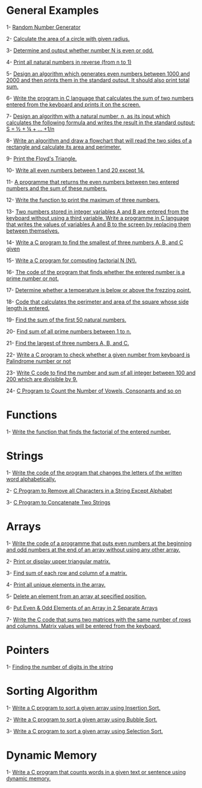 # General Examples

1- [Random Number Generator](General/randomNumber.c)

2- [Calculate the area of a circle with given radius.](General/circleArea.c)

3- [Determine and output whether number N is even or odd.](General/evenOrOdd.c)

4- [Print all natural numbers in reverse (from n to 1)](General/reverseNatural.c)

5- [Design an algorithm which generates even numbers between 1000 and 2000 and then prints them in the standard output. It should also print total sum.](General/reverseNatural.c)

6- [Write the program in C language that calculates the sum of two numbers entered from the keyboard and prints it on the screen.](General/sumTwoNumbers.c)

7- [Design an algorithm with a natural number, n, as its input which calculates the following formula and writes the result in the standard output: S = ½ + ¼ + … +1/n](General/calculateFormula.c)

8- [Write an algorithm and draw a flowchart that will read the two sides of a rectangle and calculate its area and perimeter.](General/rectangle.c)

9- [Print the Floyd's Triangle.](General/floydTriangle.c)

10- [Write all even numbers between 1 and 20 except 14.](General/evenNumbers.c)

11- [A programme that returns the even numbers between two entered numbers and the sum of these numbers.](General/evenSum.c)

12- [Write the function to print the maximum of three numbers.](General/maxNumber.c)

13- [Two numbers stored in integer variables A and B are entered from the keyboard without using a third variable. Write a programme in C language that writes the values of variables A and B to the screen by replacing them between themselves.](General/replace.c)

14- [Write a C program to find the smallest of three numbers A, B, and C given](General/smallest.c)

15- [Write a C program for computing factorial N (N!).](General/smallest.c)

16- [The code of the program that finds whether the entered number is a prime number or not.](General/primeNumber.c)

17- [Determine whether a temperature is below or above the frezzing point.](General/celsius.c)

18- [Code that calculates the perimeter and area of the square whose side length is entered.](General/perimeter.c)

19- [Find the sum of the first 50 natural numbers.](General/sum.c)

20- [Find sum of all prime numbers between 1 to n. ](General/primeSum.c)

21- [Find the largest of three numbers A, B, and C. ](General/largestNumber.c)

22- [Write a C program to check whether a given number from keyboard is Palindrome number or not](General/palindrome.c)

23- [Write C code to find the number and sum of all integer between 100 and 200 which are divisible by 9.](General/divisible.c)

24- [C Program to Count the Number of Vowels, Consonants and so on](General/count.c)

# Functions

1- [Write the function that finds the factorial of the entered number.](Functions/factorial.c)

# Strings

1- [Write the code of the program that changes the letters of the written word alphabetically.](Strings/alphabet.c)

2- [C Program to Remove all Characters in a String Except Alphabet ](Strings/remove.c)

3- [C Program to Concatenate Two Strings](Strings/concatenate.c)

# Arrays

1- [Write the code of a programme that puts even numbers at the beginning and odd numbers at the end of an array without using any other array.](Arrays/evenAndOdd.c)

2- [Print or display upper triangular matrix.](Arrays/triangularMatrix.c)

3- [Find sum of each row and column of a matrix.](Arrays/sumRowAndColumn.c)

4- [Print all unique elements in the array.](Arrays/uniqueElements.c)

5- [Delete an element from an array at specified position.](Arrays/deleteElement.c)

6- [Put Even & Odd Elements of an Array in 2 Separate Arrays ](Arrays/separateEvenOdd.c)

7- [Write the C code that sums two matrices with the same number of rows and columns. Matrix values will be entered from the keyboard.](Arrays/sumMatrices.c)

# Pointers

1- [Finding the number of digits in the string](Pointers/countNumbers.c)

# Sorting Algorithm

1- [Write a C program to sort a given array using Insertion Sort.](Sorting%20Algorithm/insertionSort.c)

2- [Write a C program to sort a given array using Bubble Sort.](Sorting%20Algorithm/bubbleSort.c)

3- [Write a C program to sort a given array using Selection Sort.](Sorting%20Algorithm/selectionSort.c)

# Dynamic Memory

1- [Write a C program that counts words in a given text or sentence using dynamic memory.](Dynamic%20Memory/countWords.c)